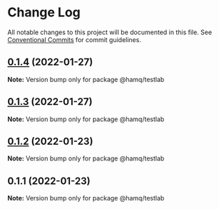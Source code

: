 # Change Log

All notable changes to this project will be documented in this file.
See [Conventional Commits](https://conventionalcommits.org) for commit guidelines.

## [0.1.4](https://github.com/taoyuan/hamq/compare/@hamq/testlab@0.1.3...@hamq/testlab@0.1.4) (2022-01-27)

**Note:** Version bump only for package @hamq/testlab





## [0.1.3](https://github.com/taoyuan/hamq/compare/@hamq/testlab@0.1.2...@hamq/testlab@0.1.3) (2022-01-27)

**Note:** Version bump only for package @hamq/testlab





## [0.1.2](https://github.com/taoyuan/hamq/compare/@hamq/testlab@0.1.1...@hamq/testlab@0.1.2) (2022-01-23)

**Note:** Version bump only for package @hamq/testlab





## 0.1.1 (2022-01-23)

**Note:** Version bump only for package @hamq/testlab
